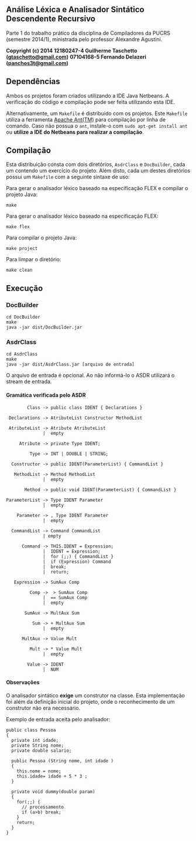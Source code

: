 ## Análise Léxica e Analisador Sintático Descendente Recursivo

Parte 1 do trabalho prático da disciplina de Compiladores da PUCRS (semestre 2014/1), ministrada pelo professor Alexandre Agustini.

**Copyright (c) 2014**
**12180247-4 Guilherme Taschetto (gtaschetto@gmail.com)**
**07104168-5 Fernando Delazeri (panchos3t@gmail.com)**

## Dependências

Ambos os projetos foram criados utilizando a IDE Java Netbeans. A verificação do código e compilação pode ser feita utilizando esta IDE.

Alternativamente, um `Makefile` é distribuído com os projetos. Este `Makefile` utiliza a ferramenta [Apache Ant(TM)](http://ant.apache.org/) para compilação por linha de comando. Caso não possua o `ant`, instale-o com `sudo apt-get install ant` ou **utilize a IDE do Netbeans para realizar a compilação**.

## Compilação

Esta distribuição consta com dois diretórios, `AsdrClass` e `DocBuilder`, cada um contendo um exercício do projeto. Além disto, cada um destes diretórios possui um `Makefile` com a seguinte sintaxe de uso:

Para gerar o analisador léxico baseado na especificação FLEX e compilar o projeto Java:

    make
    
Para gerar o analisador léxico baseado na especificação FLEX:

    make flex
    
Para compilar o projeto Java:

    make project

Para limpar o diretório:

    make clean
    
## Execução

### DocBuilder

    cd DocBuilder
    make
    java -jar dist/DocBuilder.jar

### AsdrClass

    cd AsdrClass
    make
    java -jar dist/AsdrClass.jar [arquivo de entrada]

O arquivo de entrada é opcional. Ao não informá-lo o ASDR utilizará o stream de entrada.

#### Gramática verificada pelo ASDR

            Class -> public class IDENT { Declarations }
      
     Declarations -> AtributeList Constructor MethodList
      
     AtributeList -> Atribute AtributeList
                  |  empty
      
         Atribute -> private Type IDENT;
      
             Type -> INT | DOUBLE | STRING;
             
      Constructor -> public IDENT(ParameterList) { CommandList }
      
       MethodList -> Method MethodList
                  |  empty
                  
           Method -> public void IDENT(ParameterList) { CommandList }
      
    ParameterList -> Type IDENT Parameter
                  |  empty
      
        Parameter -> , Type IDENT Parameter
                  |  empty
      
      CommandList -> Command CommandList
                  | empty
      
          Command -> THIS.IDENT = Expression;
                  |  IDENT = Expression;
                  |  for (;;) { CommandList }
                  |  if (Expression) Command
                  |  break;
                  |  return;
      
       Expression -> SumAux Comp
      
             Comp ->  > SumAux Comp
                  |  == SumAux Comp
                  |  empty
      
           SumAux -> MultAux Sum
      
              Sum -> + MultAux Sum
                  |  empty
      
          MultAux -> Value Mult
      
             Mult -> * Value Mult
                  |  empty
                
            Value -> IDENT
                  |  NUM

#### Observações

O analisador sintático **exige** um construtor na classe. Esta implementação foi além da definição inicial do projeto, onde o reconhecimento de um construtor não era necessário.

Exemplo de entrada aceita pelo analisador:

    public class Pessoa
    {
      private int idade;
      private String nome;
      private double salario;
      
      public Pessoa (String nome, int idade )
      {
        this.nome = nome;
        this.idade= idade + 5 * 3 ;
      }
      
      private void dummy(double param)
      {
        for(;;) { 
          // processamento
          if (a>b) break;
        }
        return;
      }
    }
